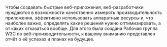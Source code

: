  Чтобы создавать быстрые веб-приложения, веб-разработчики нуждаются в 
 возможности качественно измерять производительность приложения, эффективно 
 использовать аппаратные ресурсы и, что наиболее важно, определять какие решения 
 нужно оптимизировать, а от каких отказаться вообще. Для этого была создана 
 Рабочая группа W3C по веб-производительности, к вашему вниманию представлен 
 отчёт о её успехах и планах на будущее.